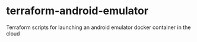 # terraform-android-emulator
Terraform scripts for launching an android emulator docker container in the cloud
